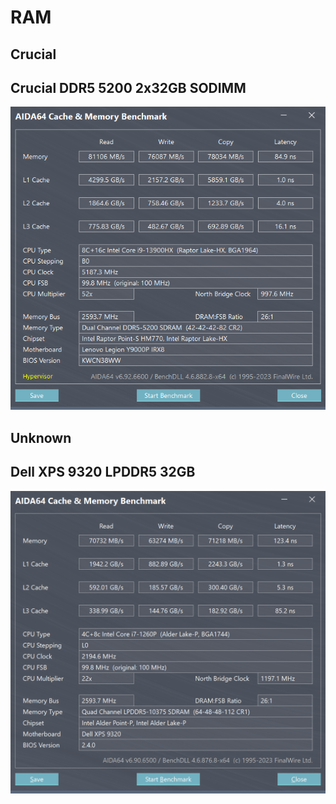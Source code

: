 # RAM

## Crucial

## Crucial DDR5 5200 2x32GB SODIMM

![Crucial DDR5 5200 2x32GB SODIMM](Crucial_DDR5_5200_2x32GB_SODIMM.png)

## Unknown

## Dell XPS 9320 LPDDR5 32GB

![Dell XPS 9320 LPDDR5 32GB](Dell_XPS_9320_LPDDR5_32GB.png)
